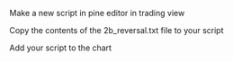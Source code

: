 Make a new script in pine editor in trading view

Copy the contents of the 2b_reversal.txt file to your script

Add your script to the chart
